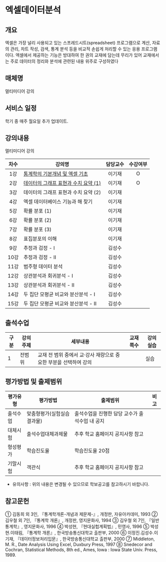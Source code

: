 # 엑셀데이터분석

## 개요
 엑셀은 가장 널리 사용되고 있는 스프레드시트(spreadsheet) 프로그램으로 계산, 자료의 관리, 차트 작성, 검색, 통계 분석 등을 비교적 손쉽게 처리할 수 있는 응용 프로그램이다. 엑셀에서 제공하는 기능은 방대하여 한 권의 교재에 담는데 무리가 있어 교재에서는 주로 데이터의 정리와 분석에 관련된 내용 위주로 구성하였다

## 매체명
 멀티미디어 강의

## 서비스 일정
 학기 중 매주 월요일 추가 업데이트.

## 강의내용
멀티미디어 강의

| 차수  | 강의명                                                                                      | 담당교수 | 수강여부 |
| :---: | ------------------------------------------------------------------------------------------- | :------: | :------: |
|  1강  | [통계학의 기본개념 및 엑셀 기초](./contents/01_통계학의_기본개념_및_엑셀_기초.md)           |  이기재  |    O     |
|  2강  | [데이터의 그래프 표현과 수치 요약 (1)](./contents/02_데이터의_그래프_표현과_수치요약(1).md) |  이기재  |    O     |
|  3강  | 데이터의 그래프 표현과 수치 요약 (2)                                                        |  이기재  |          |
|  4강  | 엑셀 데이터베이스 기능과 해 찾기                                                            |  이기재  |          |
|  5강  | 확률 분포 (1)                                                                               |  이기재  |          |
|  6강  | 확률 분포 (2)                                                                               |  이기재  |          |
|  7강  | 확률 분포 (3)                                                                               |  이기재  |          |
|  8강  | 표집분포의 이해                                                                             |  이기재  |          |
|  9강  | 추정과 검정 - Ⅰ                                                                             |  김성수  |          |
| 10강  | 추정과 검정 - Ⅱ                                                                             |  김성수  |          |
| 11강  | 범주형 데이터 분석                                                                          |  김성수  |          |
| 12강  | 상관분석과 회귀분석 - Ⅰ                                                                     |  김성수  |          |
| 13강  | 상관분석과 회귀분석 - Ⅱ                                                                     |  김성수  |          |
| 14강  | 두 집단 모평균 비교와 분산분석 - Ⅰ                                                          |  김성수  |          |
| 15강  | 두 집단 모평균 비교와 분산분석 - Ⅱ                                                          |  김성수  |          |

## 출석수업
| 구분 | 강의주제 | 세부내용                                                         | 교재쪽수 | 강의실습 |
| ---- | -------- | ---------------------------------------------------------------- | -------- | -------- |
| 1    | 전범위   | 교재 전 범위 중에서 교·강사 재량으로 중요한 부분을 선택하여 강의 |          | 실습     |

## 평가방법 및 출제범위
| 평가유형 | 평가방법                   | 출제범위                                       | 비고 |
| -------- | -------------------------- | ---------------------------------------------- | ---- |
| 출석수업 | 맞춤형평가(실험실습결과물) | 출석수업을 진행한 담당 교수가 출석수업 내 공지 |      |
| 대체시험 | 출석수업대체과제물         | 추후 학교 홈페이지 공지사항 참고               |      |
| 형성평가 | 학습진도율                 | 학습진도율 20점                                |      |
| 기말시험 | 객관식                     | 추후 학교 홈페이지 공지사항 참고               |      |

- 유의사항 : 위의 내용은 변경될 수 있으므로 학보공고를 참고하시기 바랍니다.


## 참고문헌
① 김동희 외 3인, 『통계학개론-개념과 제문제-』, 개정판, 자유아카데미, 1993
② 김우철 외 7인, 『통계학 개론』, 개정판, 영지문화사, 1994
③ 김우철 외 7인, 『일반통계학』, 영지문화사, 1996
④ 박성현, 『현대실헙계획법』, 민영사, 1996
⑤ 박성현․이태림, 『통계학 개론』, 한국방송통신대학교 출판부, 2000
⑥ 이정진․김성수․이기재, 『데이터정보처리입문』, 한국방송통신대학교 출판부, 2000
⑦ Middleton, M. R., Date Analysis Using Excel, Duxbury Press, 1997
⑧ Snedecor and Cochran, Statistical Methods, 8th ed., Ames, Iowa : Iowa State Univ. Press, 1989.
